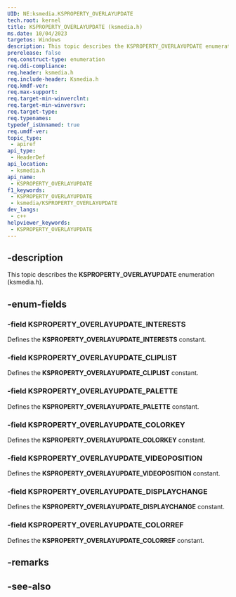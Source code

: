```yaml
---
UID: NE:ksmedia.KSPROPERTY_OVERLAYUPDATE
tech.root: kernel
title: KSPROPERTY_OVERLAYUPDATE (ksmedia.h)
ms.date: 10/04/2023
targetos: Windows
description: This topic describes the KSPROPERTY_OVERLAYUPDATE enumeration (ksmedia.h).
prerelease: false
req.construct-type: enumeration
req.ddi-compliance: 
req.header: ksmedia.h
req.include-header: Ksmedia.h
req.kmdf-ver: 
req.max-support: 
req.target-min-winverclnt: 
req.target-min-winversvr: 
req.target-type: 
req.typenames: 
typedef_isUnnamed: true
req.umdf-ver: 
topic_type:
 - apiref
api_type:
 - HeaderDef
api_location:
 - ksmedia.h
api_name:
 - KSPROPERTY_OVERLAYUPDATE
f1_keywords:
 - KSPROPERTY_OVERLAYUPDATE
 - ksmedia/KSPROPERTY_OVERLAYUPDATE
dev_langs:
 - c++
helpviewer_keywords:
 - KSPROPERTY_OVERLAYUPDATE
---
```


## -description

This topic describes the **KSPROPERTY_OVERLAYUPDATE** enumeration (ksmedia.h).

## -enum-fields

### -field KSPROPERTY_OVERLAYUPDATE_INTERESTS

Defines the **KSPROPERTY_OVERLAYUPDATE_INTERESTS** constant.

### -field KSPROPERTY_OVERLAYUPDATE_CLIPLIST

Defines the **KSPROPERTY_OVERLAYUPDATE_CLIPLIST** constant.

### -field KSPROPERTY_OVERLAYUPDATE_PALETTE

Defines the **KSPROPERTY_OVERLAYUPDATE_PALETTE** constant.

### -field KSPROPERTY_OVERLAYUPDATE_COLORKEY

Defines the **KSPROPERTY_OVERLAYUPDATE_COLORKEY** constant.

### -field KSPROPERTY_OVERLAYUPDATE_VIDEOPOSITION

Defines the **KSPROPERTY_OVERLAYUPDATE_VIDEOPOSITION** constant.

### -field KSPROPERTY_OVERLAYUPDATE_DISPLAYCHANGE

Defines the **KSPROPERTY_OVERLAYUPDATE_DISPLAYCHANGE** constant.

### -field KSPROPERTY_OVERLAYUPDATE_COLORREF

Defines the **KSPROPERTY_OVERLAYUPDATE_COLORREF** constant.

## -remarks

## -see-also
